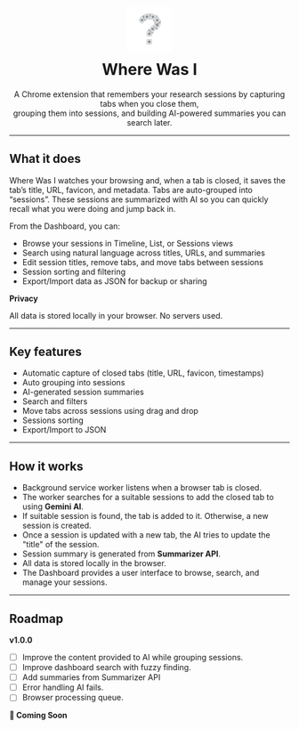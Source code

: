 <div align="center" style="margin-top: 30px">
    <img src="./assets/logo.png" alt="Logo" width="80" />
    <h1 style="margin-top: 12px;">Where Was I</h1>
    <p>
        A Chrome extension that remembers your research sessions by capturing tabs when you close them,<br/>
        grouping them into sessions, and building AI-powered summaries you can search later.
    </p>
</div>

---

<!-- Short Demo Video -->

## What it does

Where Was I watches your browsing and, when a tab is closed, it saves the tab’s title, URL, favicon, and metadata. Tabs are auto-grouped into “sessions”. These sessions are summarized with AI so you can quickly recall what you were doing and jump back in.

From the Dashboard, you can:

- Browse your sessions in Timeline, List, or Sessions views
- Search using natural language across titles, URLs, and summaries
- Edit session titles, remove tabs, and move tabs between sessions
- Session sorting and filtering
- Export/Import data as JSON for backup or sharing

**Privacy**

All data is stored locally in your browser. No servers used.

---

## Key features

- Automatic capture of closed tabs (title, URL, favicon, timestamps)
- Auto grouping into sessions
- AI-generated session summaries
- Search and filters
- Move tabs across sessions using drag and drop
- Sessions sorting
- Export/Import to JSON

---

## How it works

- Background service worker listens when a browser tab is closed.
- The worker searches for a suitable sessions to add the closed tab to using **Gemini AI**.
- If suitable session is found, the tab is added to it. Otherwise, a new session is created.
- Once a session is updated with a new tab, the AI tries to update the "title" of the session.
- Session summary is generated from **Summarizer API**.
- All data is stored locally in the browser.
- The Dashboard provides a user interface to browse, search, and manage your sessions.

---

<!-- Installation -->

<!-- Technical Details -->

<!-- Contributing and Project Structure -->

<!-- Motivation -->

<!-- Image Gallery -->

## Roadmap

**v1.0.0**

- [ ] Improve the content provided to AI while grouping sessions.
- [ ] Improve dashboard search with fuzzy finding.
- [ ] Add summaries from Summarizer API
- [ ] Error handling AI fails.
- [ ] Browser processing queue.

**🚀 Coming Soon**
